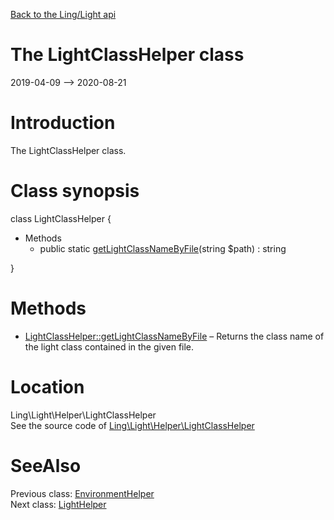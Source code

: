 [Back to the Ling/Light api](https://github.com/lingtalfi/Light/blob/master/doc/api/Ling/Light.md)



The LightClassHelper class
================
2019-04-09 --> 2020-08-21






Introduction
============

The LightClassHelper class.



Class synopsis
==============


class <span class="pl-k">LightClassHelper</span>  {

- Methods
    - public static [getLightClassNameByFile](https://github.com/lingtalfi/Light/blob/master/doc/api/Ling/Light/Helper/LightClassHelper/getLightClassNameByFile.md)(string $path) : string

}






Methods
==============

- [LightClassHelper::getLightClassNameByFile](https://github.com/lingtalfi/Light/blob/master/doc/api/Ling/Light/Helper/LightClassHelper/getLightClassNameByFile.md) &ndash; Returns the class name of the light class contained in the given file.





Location
=============
Ling\Light\Helper\LightClassHelper<br>
See the source code of [Ling\Light\Helper\LightClassHelper](https://github.com/lingtalfi/Light/blob/master/Helper/LightClassHelper.php)



SeeAlso
==============
Previous class: [EnvironmentHelper](https://github.com/lingtalfi/Light/blob/master/doc/api/Ling/Light/Helper/EnvironmentHelper.md)<br>Next class: [LightHelper](https://github.com/lingtalfi/Light/blob/master/doc/api/Ling/Light/Helper/LightHelper.md)<br>
